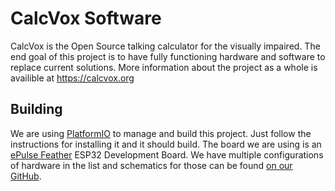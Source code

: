 # CalcVox Software

CalcVox is the Open Source talking calculator for the visually impaired. The end goal of this project is to have fully functioning hardware and software to replace current solutions. More information about the project as a whole is availible at https://calcvox.org


## Building

We are using [PlatformIO](https://platformio.org/) to manage and build this project. Just follow the instructions for installing it and it should build. The board we are using is an [ePulse Feather](https://thingpulse.com/product/epulse-feather-low-power-esp32-development-board/) ESP32 Development Board. We have multiple configurations of hardware in the list and schematics for those can be found [on our GitHub](https://github.com/CalcVox/calcvox-schematics). 